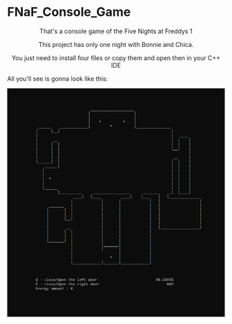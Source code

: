# FNaF_Console_Game

<p align="center">That's a console game of the Five Nights at Freddys 1
<p align="center">This project has only one night with Bonnie and Chica.

<p align="center">You just need to install four files or copy them and open then in your C++ IDE

All you'll see is gonna look like this:

<p align="center"><img src="screenshot_1.png"></p>
